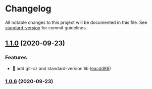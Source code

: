 # Changelog

All notable changes to this project will be documented in this file. See [standard-version](https://github.com/conventional-changelog/standard-version) for commit guidelines.

## [1.1.0](https://github.com/yeukfei02/tiipsTest/compare/v1.0.6...v1.1.0) (2020-09-23)


### Features

* 🎸 add git-cz and standard-version lib ([eacdd86](https://github.com/yeukfei02/tiipsTest/commit/eacdd8692428b806338636c4930df729c5a57434))

### [1.0.6](https://github.com/yeukfei02/tiipsTest/compare/v1.0.5...v1.0.6) (2020-09-23)
